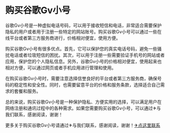 # 购买谷歌Gv小号

谷歌Gv小号是一种虚拟电话号码，可以用于接收短信和电话，非常适合需要保护隐私的用户或者用于注册一些特定的网站账号。购买谷歌Gv小号可以通过一些在线平台或者第三方服务商进行，价格相对便宜，使用方便。

购买谷歌Gv小号有很多优点。首先，它可以保护您的真实电话号码，避免一些骚扰电话或者垃圾短信的困扰。其次，可以用于注册一些需要验证手机号的网站或者应用，保护您的个人隐私信息。另外，谷歌Gv小号的价格相对便宜，使用起来也相对方便，可以通过网页或者手机应用进行管理和使用。

在购买谷歌Gv小号时，需要注意选择信誉良好的平台或者第三方服务商，确保号码的稳定性和安全性。同时，也需要留意平台的价格和服务条款，选择适合自己需求的套餐和服务。

总的来说，购买谷歌Gv小号是一种保护隐私、方便实用的选择，可以满足用户在网络注册和通讯过程中的各种需求。如果您需要购买谷歌Gv小号，可以通过✈与我们联系，感谢阅读，谢谢！

更多关于购买谷歌Gv小号请通过✈与我们联系，感谢阅读，谢谢！[✈点这里联系](https://www.k02.cc)